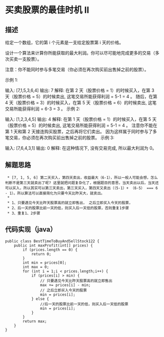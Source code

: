 # 买卖股票的最佳时机 II
## 描述
给定一个数组，它的第 i 个元素是一支给定股票第 i 天的价格。

设计一个算法来计算你所能获取的最大利润。你可以尽可能地完成更多的交易（多次买卖一支股票）。

注意：你不能同时参与多笔交易（你必须在再次购买前出售掉之前的股票）。

示例 1:

输入: [7,1,5,3,6,4]
输出: 7
解释: 在第 2 天（股票价格 = 1）的时候买入，在第 3 天（股票价格 = 5）的时候卖出, 这笔交易所能获得利润 = 5-1 = 4 。
     随后，在第 4 天（股票价格 = 3）的时候买入，在第 5 天（股票价格 = 6）的时候卖出, 这笔交易所能获得利润 = 6-3 = 3 。
示例 2:

输入: [1,2,3,4,5]
输出: 4
解释: 在第 1 天（股票价格 = 1）的时候买入，在第 5 天 （股票价格 = 5）的时候卖出, 这笔交易所能获得利润 = 5-1 = 4 。
     注意你不能在第 1 天和第 2 天接连购买股票，之后再将它们卖出。
     因为这样属于同时参与了多笔交易，你必须在再次购买前出售掉之前的股票。
示例 3:

输入: [7,6,4,3,1]
输出: 0
解释: 在这种情况下, 没有交易完成, 所以最大利润为 0。

## 解题思路
     * [7, 1, 5, 6] 第二天买入，第四天卖出，收益最大（6-1），所以一般人可能会想，怎么判断不是第三天就卖出了呢? 这里就把问题复杂化了，根据题目的意思，当天卖出以后，当天还可以买入，所以其实可以第三天卖出，第三天买入，第四天又卖出（（5-1）+ （6-5） === 6 - 1）。所以算法可以直接简化为只要今天比昨天大，就卖出。
     *
     * 1、只要遇见今天比昨天股票高的就立即售出， 之后立即买入今天的股票，
     * 2、后一天的股票比前一天的低，则买入后一天低的股票，否则重复1步骤
     * 3、重复1、2步骤
     
## 代码实现（java）
    public class BestTimeToBuyAndSellStock122 {
        public int maxProfit(int[] prices) {
            if (prices.length == 0) {
                return 0;
            }
            int min = prices[0];
            int max = 0;
            for (int i = 1;i < prices.length;i++) {
                if (prices[i] > min) {
                    // 只要遇见今天比昨天股票高的就立即售出
                    max += prices[i] - min;
                    // 之后立即买入今天的股票
                    min = prices[i];
                } else {
                    //后一天的股票比前一天的低，则买入后一天低的股票
                    min = prices[i];
                }
            }
            return max;
        }
    }